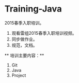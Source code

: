 # Training-Java
2015春季入职培训。

1. 观看雷组2015春季入职培训视频。
2. 同步做作业。
3. 规范，文档。

** 培训主要内容：**    

1. Git    
2. Java    
3. Project    

